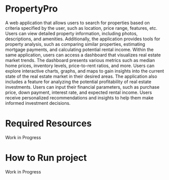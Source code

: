 # PropertyPro
A web application that allows users to search for properties based on criteria specified by the user, such as location, price range, features, etc. Users can view detailed property information, including photos, descriptions, and amenities. Additionally, the application provides tools for property analysis, such as comparing similar properties, estimating mortgage payments, and calculating potential rental income. Within the same application, users can access a dashboard that visualizes real estate market trends. The dashboard presents various metrics such as median home prices, inventory levels, price-to-rent ratios, and more. Users can explore interactive charts, graphs, and maps to gain insights into the current state of the real estate market in their desired areas. The application also includes a feature for analyzing the potential profitability of real estate investments. Users can input their financial parameters, such as purchase price, down payment, interest rate, and expected rental income. Users receive personalized recommendations and insights to help them make informed investment decisions.
# Required Resources
Work in Progress
# How to Run project
Work in Progress
